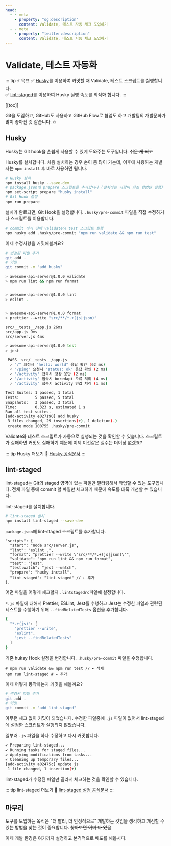 ```yaml
---
head:
  - - meta
    - property: "og:description"
      content: Validate, 테스트 자동 체크 도입하기
  - - meta
    - property: "twitter:description"
      content: Validate, 테스트 자동 체크 도입하기
---
```


# Validate, 테스트 자동화

::: tip ⚡️ 목표
✅ [Husky](https://github.com/typicode/husky)를 이용하여 커밋할 때 Validate, 테스트 스크립트를 실행합니다.  
✅ [lint-staged](https://github.com/okonet/lint-staged)를 이용하여 Husky 실행 속도를 최적화 합니다.
:::

[[toc]]

Git을 도입하고, GitHub도 사용하고 GitHub Flow로 협업도 하고 개발팀의 개발문화가 많이 좋아진 것 같습니다. 🔥

<Chat-KakaoRoom>
  <Chat-KakaoMsg msg="요즘 PR이 많이 올라오는데.. validate나 테스트를 깜빡하고 Push하는 경우가 많습니다" isMe="true" />
  <Chat-KakaoMsg msg="아.. 진짜 계속 까먹어요 ㅠ 이거 혹시 해결방법 없을까요?" isMe="true" />
  <Chat-KakaoMsg avatar="senior" user="촋 CTO" msg="깜빡하는 팀원에게 벌금을 걷는..건 아니고 커밋하기 전에 강제로  체크하면 되겠네요" isMe="false" />
  <Chat-KakaoMsg msg="오 강제로 체크할 수가 있나요?" isMe="true" />
  <Chat-KakaoMsg avatar="senior" user="촋 CTO" msg="Git은 hook을 지원하기 때문에 pre-commit hook을 이용하면 됩니다" isMe="false" />
  <Chat-KakaoMsg msg=".git/hooks 디렉토리 봤는데.. 봐도 잘 모르겠어요 ㅠㅠ" isMe="true" />
  <Chat-KakaoMsg avatar="senior" user="촋 CTO" msg="ㅎㅎㅎ 쉘 스크립트를 몰라도 사용할 수 있어요. Husky를 도입해 보죠" isMe="false" />
</Chat-KakaoRoom>

## Husky

Husky는 Git hook을 손쉽게 사용할 수 있게 도와주는 도구입니다. ~~쉬운 게 최고~~

Husky를 설치합니다. 처음 설치하는 경우 손이 좀 많이 가는데, 이후에 사용하는 개발자는 `npm install` 후 바로 사용하면 됩니다.

```sh
# Husky 설치
npm install husky --save-dev
# package.json에 prepare 스크립트를 추가합니다 (설치하는 사람이 최초 한번만 실행)
npm set-script prepare "husky install"
# Git Hook 설정
npm run prepare
```

설치가 완료되면, Git Hook을 설정합니다. `.husky/pre-commit` 파일을 직접 수정하거나 스크립트를 이용합니다.

```sh
# commit 하기 전에 validate와 test 스크립트 실행
npx husky add .husky/pre-commit "npm run validate && npm run test"
```

이제 수정사항을 커밋해볼까요?

```sh
# 변경된 파일 추가
git add .
# 커밋
git commit -m "add husky"
```

```sh
> awesome-api-server@1.0.0 validate
> npm run lint && npm run format


> awesome-api-server@1.0.0 lint
> eslint .


> awesome-api-server@1.0.0 format
> prettier --write "src/**/*.+(js|json)"

src/__tests__/app.js 26ms
src/app.js 9ms
src/server.js 4ms

> awesome-api-server@1.0.0 test
> jest

 PASS  src/__tests__/app.js
  ✓ "/" 요청시 "hello: world" 응답 확인 (62 ms)
  ✓ "/ping" 요청시 "status: ok" 응답 확인 (2 ms)
  ✓ "/activity" 접속시 정상 응답 (2 ms)
  ✓ "/activity" 접속시 boredapi 오류 처리 (4 ms)
  ✓ "/activity" 접속시 activity 빈값 처리 (1 ms)

Test Suites: 1 passed, 1 total
Tests:       5 passed, 5 total
Snapshots:   3 passed, 3 total
Time:        0.323 s, estimated 1 s
Ran all test suites.
[add-activity e027190] add husky
 3 files changed, 29 insertions(+), 1 deletion(-)
 create mode 100755 .husky/pre-commit
```

Validate와 테스트 스크립트가 자동으로 실행되는 것을 확인할 수 있습니다. 스크립트가 실패하면 커밋도 실패하기 떄문에 이제 이전같은 실수는 더이상 없겠죠?

<Chat-KakaoRoom>
  <Chat-KakaoMsg msg="Husky 간단하고 진짜 좋네요!" isMe="true" />
  <Chat-KakaoMsg msg="근데.. 코드가 좀 커지니까 git commit 명령어가 너무 느려졌어요 ㅠㅠ 팀원들도 뭐라고 하고.. 빼자고.." isMe="true" />
  <Chat-KakaoMsg avatar="senior" user="촋 CTO" msg="아무래도 코드가 크면 체크하는 시간도 오래 걸리고 사용자 경험이 좋지는 않죠 ㅠㅠ" isMe="false" />
  <Chat-KakaoMsg avatar="senior" user="촋 CTO" msg="그럼 커밋할 파일들만 체크하는 건 어떨까요?" isMe="false" />
  <Chat-KakaoMsg msg="???? 😳" isMe="true" />
  <Chat-KakaoMsg avatar="senior" user="촋 CTO" msg="lint-staged를 도입해서 개선해보죠" isMe="false" />
</Chat-KakaoRoom>

::: tip Husky 더보기
📔 [Husky 공식문서](https://typicode.github.io/husky)
:::

## lint-staged

lint-staged는 Git의 staged 영역에 있는 파일만 필터링해서 작업할 수 있는 도구입니다. 전체 파일 중에 commit 할 파일만 체크하기 때문에 속도를 대폭 개선할 수 있습니다.

lint-staged를 설치합니다.

```sh
# lint-staged 설치
npm install lint-staged --save-dev
```

`package.json`에 lint-staged 스크립트를 추가합니다.

```json{9}
"scripts": {
  "start": "node src/server.js",
  "lint": "eslint .",
  "format": "prettier --write \"src/**/*.+(js|json)\"",
  "validate": "npm run lint && npm run format",
  "test": "jest",
  "test:watch": "jest --watch",
  "prepare": "husky install",
  "lint-staged": "lint-staged" // ⇠ 추가
},
```

어떤 파일을 어떻게 체크할지 `.lintstagedrc`파일에 설정합니다.

`*.js` 파일에 대해서 Prettier, ESLint, Jest를 수행하고 Jest는 수정한 파일과 관련된 테스트를 수행하기 위해 `--findRelatedTests` 옵션을 추가합니다.

```sh
{
  "*.+(js)": [
    "prettier --write",
    "eslint",
    "jest --findRelatedTests"
  ]
}
```

기존 huksy Hook 설정을 변경합니다. `.husky/pre-commit` 파일을 수정합니다.

```sh{2}
# npm run validate && npm run test // ⇠ 삭제
npm run lint-staged # ⇠ 추가
```

이제 어떻게 동작하는지 커밋을 해볼까요?

```sh
# 변경된 파일 추가
git add .
# 커밋
git commit -m "add lint-staged"
```

아무런 체크 없이 커밋이 되었습니다. 수정한 파일중에 `.js` 파일이 없어서 lint-staged에 설정한 스크립트가 실행되지 않았습니다.

일부러 `.js` 파일을 하나 수정하고 다시 커밋합니다.

```sh
✔ Preparing lint-staged...
✔ Running tasks for staged files...
✔ Applying modifications from tasks...
✔ Cleaning up temporary files...
[add-activity a02475c] update js
 1 file changed, 1 insertion(+)
```

lint-staged가 수정된 파일만 골라서 체크하는 것을 확인할 수 있습니다.

::: tip lint-staged 더보기
📔 [lint-staged 설정 공식문서](https://github.com/okonet/lint-staged#configuration)
:::

## 마무리

도구를 도입하는 목적은 "더 빨리, 더 안정적으로" 개발하는 것임을 생각하고 개선할 수 있는 방법을 찾는 것이 중요합니다. ~~찾아보면 이미 다 있음~~

이제 개발 환경은 여기까지 설정하고 본격적으로 배포를 해봅시다.
